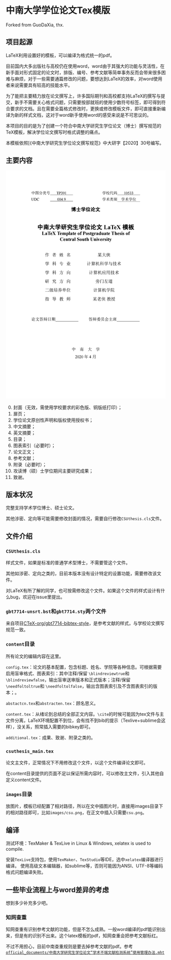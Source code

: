 # 中南大学学位论文Tex模版

Forked from GuoDaXia, thx.

## 项目起源

LaTeX利用设置好的模板，可以编译为格式统一的pdf。

目前国内大多出版社与高校仍在使用word，word由于其强大的功能与灵活性，在新手面对形式固定的论文时，排版、编号、参考文献等简单事务反而会带来很多困难与麻烦，对于一些需要通篇修改的问题，要想达到LaTeX的效率，对word使用者来说需要具有较高的技能水平。

为了能把主要精力放在论文撰写上，许多国际期刊和高校都支持LaTeX的撰写与提交，新手不需要关心格式问题，只需要按部就班的使用少数符号标签，即可得到符合要求的文档。且在需要全篇格式修改时，更换或修改模板文件，即可直接重新编译为新的样式文档，这对于word新手使用word的感受来说是不可思议的。

本项目的目的是为了创建一个符合中南大学研究生学位论文（博士）撰写规范的TeX模板，解决学位论文撰写时格式调整的痛点。

本模板依照[《中南大学研究生学位论文撰写规范》中大研字【2020】30号编写。

## 主要内容

![cover](images/cover.png)

0. 封面（无效，需使用学校要求的彩色版、铜版纸打印）；
1. 扉页；
2. 学位论文原创性声明和版权使用授权书；
3. 中文摘要；
4. 英文摘要；
5. 目录；
6. 图表索引（必要时）；
7. 论文正文；
8. 参考文献；
9. 附录（必要时）；
10. 攻读博（硕）士学位期间主要研究成果；
11. 致谢。

## 版本状况

完整支持学术学位博士、硕士论文。

其他涉密、定向等可能需要修改封面的情况，需要自行修改`CSUthesis.cls`文件。

## 文件介绍

### `CSUthesis.cls`

样式文件，如果是标准的普通学术型博士，不需要管这个文件。

其他如涉密、定向之类的，目前本版本没有设计特定的设置功能，需要修改该文件。

对LaTeX有所了解的同学，也可按需修改这个文件。如果这个文件的样式设计有什么bug，欢迎在issue里提出。

### `gbt7714-unsrt.bst`和`gbt7714.sty`两个文件

来自项目[CTeX-org/gbt7714-bibtex-style](https://github.com/CTeX-org/gbt7714-bibtex-style)，是参考文献的样式，与学校论文撰写规范一致。


### `content`目录

所有论文的编辑内容在这里。

`config.tex`：论文的基本配置，包含标题、姓名、学院等各种信息。可根据需要启用盲审格式、图表索引：其中注释/保留 `\blindreviewtrue`和 `\blindreviewfalse`，输出盲审送审版本和正式版本；注释/保留 `\needfoltoltrue`和 `\needfoltolfalse`，输出含图表索引及不含图表索引的版本；。

`abstactcn.tex`和`abstracten.tex`：顾名思义。

`content.tex`：从绪论到总结的全部正文内容。`\cite`的时候可能因为tex文件与主文件分离，LaTeX环境配置不到位，会有找不到bib的提示（Texlive+sublime会这样），没关系，照常插入需要的bibkey即可。

`additional.tex`：成果、致谢、附录之类的。


### `csuthesis_main.tex`

论文主文件，正常情况下不用修改这个文件，以这个文件编译论文即可。

在content目录提供的页面不足以保证所需内容时，可以修改主文件，引入其他自定义content文件。

### `images`目录

放图片，模板已经配置了相对路径，所以在文中插图片时，直接用images目录下的相对路径即可，比如`images/csu.png`，在正文中插入只需要`csu.png`。

## 编译

测试环境：TexMaker & TexLive in Linux & Windows, xelatex is used to compile.

安装`TexLive`支持包，使用`TexMaker`、`TexStudio`等IDE，选中`xelatex`编译器进行编译。
使用高级文本编辑器，如sublime等，否则可能因为ANSI、UTF-8等编码格式问题编译失败。


## 一些毕业流程上与word差异的考虑

想到多少补充多少吧。

### 知网查重
知网查重有识别参考文献的功能，但是不怎么成熟。一般word编译的pdf能识别出来，但是有的识别不出来。这个latex模板的pdf，知网查重会把参考文献标红。

不过不用担心，目前中南查重规则是要去掉参考文献的pdf。参考[`official_documents/中南大学研究生学位论文“学术不端文献检测系统”使用管理办法.mht`](http://gra.its.csu.edu.cn/yjsy/pygl/wjtzxq54863_3_6.html)



